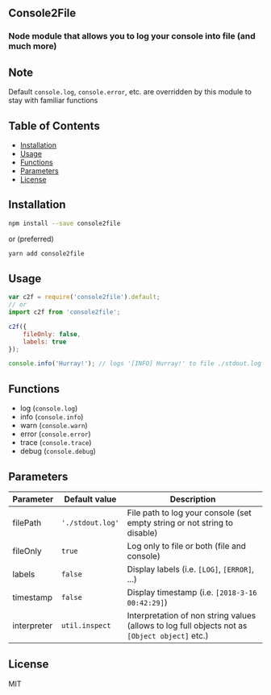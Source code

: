 ## Console2File
### Node module that allows you to log your console into file (and much more)

## Note
Default `console.log`, `console.error`, etc. are overridden by this module to stay with familiar functions

## Table of Contents
* [Installation](#installation)
* [Usage](#usage)
* [Functions](#functions)
* [Parameters](#parameters)
* [License](#license)

## Installation
```bash
npm install --save console2file
```
or (preferred)
```bash
yarn add console2file
```

## Usage
```javascript
var c2f = require('console2file').default;
// or
import c2f from 'console2file';

c2f({
    fileOnly: false,
    labels: true
});

console.info('Hurray!'); // logs '[INFO] Hurray!' to file ./stdout.log and console
```

## Functions
* log (`console.log`)
* info (`console.info`)
* warn (`console.warn`)
* error (`console.error`)
* trace (`console.trace`)
* debug (`console.debug`)

## Parameters
Parameter | Default value | Description
--- | --- | ---
filePath | `'./stdout.log'` | File path to log your console (set empty string or not string to disable)
fileOnly | `true` | Log only to file or both (file and console)
labels | `false` | Display labels (i.e. `[LOG]`, `[ERROR]`, ...)
timestamp | `false` | Display timestamp (i.e. `[2018-3-16 00:42:29]`)
interpreter | `util.inspect` | Interpretation of non string values (allows to log full objects not as `[Object object]` etc.)

## License
MIT